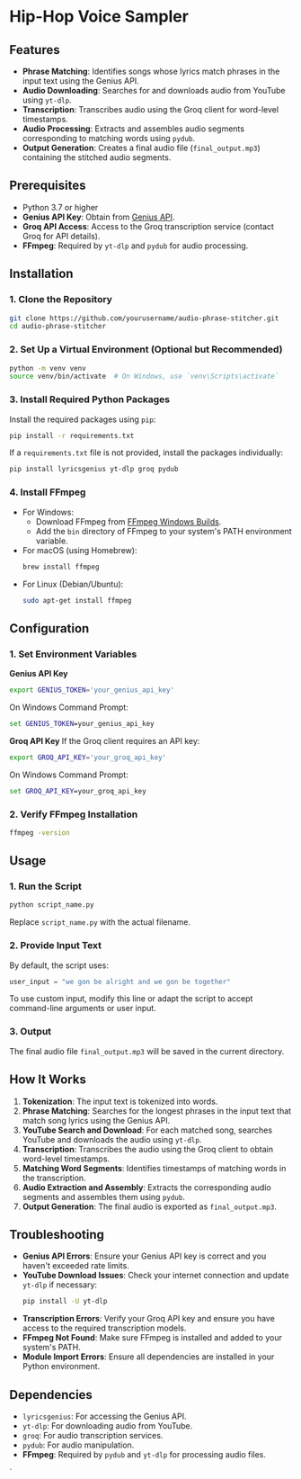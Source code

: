 # Hip-Hop Voice Sampler

## Features
- **Phrase Matching**: Identifies songs whose lyrics match phrases in the input text using the Genius API.
- **Audio Downloading**: Searches for and downloads audio from YouTube using `yt-dlp`.
- **Transcription**: Transcribes audio using the Groq client for word-level timestamps.
- **Audio Processing**: Extracts and assembles audio segments corresponding to matching words using `pydub`.
- **Output Generation**: Creates a final audio file (`final_output.mp3`) containing the stitched audio segments.

## Prerequisites
- Python 3.7 or higher
- **Genius API Key**: Obtain from [Genius API](https://genius.com/api-clients).
- **Groq API Access**: Access to the Groq transcription service (contact Groq for API details).
- **FFmpeg**: Required by `yt-dlp` and `pydub` for audio processing.

## Installation

### 1. Clone the Repository
```bash
git clone https://github.com/yourusername/audio-phrase-stitcher.git
cd audio-phrase-stitcher
```

### 2. Set Up a Virtual Environment (Optional but Recommended)
```bash
python -m venv venv
source venv/bin/activate  # On Windows, use `venv\Scripts\activate`
```

   ### 3. Install Required Python Packages
   Install the required packages using `pip`:
   ```bash
   pip install -r requirements.txt
   ```
   If a `requirements.txt` file is not provided, install the packages individually:
   ```bash
   pip install lyricsgenius yt-dlp groq pydub
   ```

   ### 4. Install FFmpeg
   - For Windows:
     - Download FFmpeg from [FFmpeg Windows Builds](https://ffmpeg.org/download.html).
     - Add the `bin` directory of FFmpeg to your system's PATH environment variable.
   - For macOS (using Homebrew):
     ```bash
     brew install ffmpeg
     ```
   - For Linux (Debian/Ubuntu):
     ```bash
     sudo apt-get install ffmpeg
     ```

   ## Configuration

   ### 1. Set Environment Variables
   **Genius API Key**
   ```bash
   export GENIUS_TOKEN='your_genius_api_key'
   ```
   On Windows Command Prompt:
   ```cmd
   set GENIUS_TOKEN=your_genius_api_key
   ```

   **Groq API Key**
   If the Groq client requires an API key:
   ```bash
   export GROQ_API_KEY='your_groq_api_key'
   ```
   On Windows Command Prompt:
   ```cmd
   set GROQ_API_KEY=your_groq_api_key
   ```

   ### 2. Verify FFmpeg Installation
   ```bash
   ffmpeg -version
   ```

   ## Usage

   ### 1. Run the Script
   ```bash
   python script_name.py
   ```
   Replace `script_name.py` with the actual filename.

   ### 2. Provide Input Text
   By default, the script uses:
   ```python
   user_input = "we gon be alright and we gon be together"
   ```
   To use custom input, modify this line or adapt the script to accept command-line arguments or user input.

   ### 3. Output
   The final audio file `final_output.mp3` will be saved in the current directory.

   ## How It Works
   1. **Tokenization**: The input text is tokenized into words.
   2. **Phrase Matching**: Searches for the longest phrases in the input text that match song lyrics using the Genius API.
   3. **YouTube Search and Download**: For each matched song, searches YouTube and downloads the audio using `yt-dlp`.
   4. **Transcription**: Transcribes the audio using the Groq client to obtain word-level timestamps.
   5. **Matching Word Segments**: Identifies timestamps of matching words in the transcription.
   6. **Audio Extraction and Assembly**: Extracts the corresponding audio segments and assembles them using `pydub`.
   7. **Output Generation**: The final audio is exported as `final_output.mp3`.

   ## Troubleshooting
   - **Genius API Errors**: Ensure your Genius API key is correct and you haven't exceeded rate limits.
   - **YouTube Download Issues**: Check your internet connection and update `yt-dlp` if necessary:
     ```bash
     pip install -U yt-dlp
     ```
   - **Transcription Errors**: Verify your Groq API key and ensure you have access to the required transcription models.
   - **FFmpeg Not Found**: Make sure FFmpeg is installed and added to your system's PATH.
   - **Module Import Errors**: Ensure all dependencies are installed in your Python environment.

   ## Dependencies
   - `lyricsgenius`: For accessing the Genius API.
   - `yt-dlp`: For downloading audio from YouTube.
   - `groq`: For audio transcription services.
   - `pydub`: For audio manipulation.
   - **FFmpeg**: Required by `pydub` and `yt-dlp` for processing audio files.
   
`

